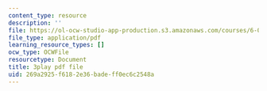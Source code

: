 ```yaml
---
content_type: resource
description: ''
file: https://ol-ocw-studio-app-production.s3.amazonaws.com/courses/6-042j-mathematics-for-computer-science-spring-2015/269a2925f6182e36badeff0ec6c2548a_iZX8WEGZTVw.pdf
file_type: application/pdf
learning_resource_types: []
ocw_type: OCWFile
resourcetype: Document
title: 3play pdf file
uid: 269a2925-f618-2e36-bade-ff0ec6c2548a
---
```

